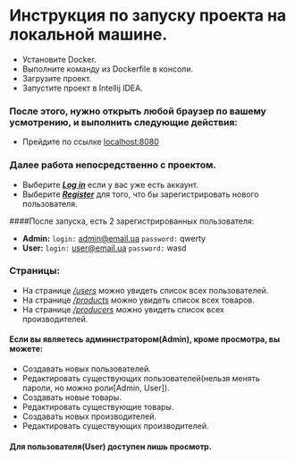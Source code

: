 # Инструкция по запуску проекта на локальной машине.

* Установите Docker.
* Выполните команду из Dockerfile в консоли.
* Загрузите проект.
* Запустите проект в Intellij IDEA.

### После этого, нужно открыть любой браузер по вашему усмотрению, и выполнить следующие действия:
* Прейдите по ссылке [localhost:8080](localhost:8080)

### Далее работа непосредственно с проектом.
* Выберите [_**Log in**_](localhost:8080/login) если у вас уже есть аккаунт.
* Выберите [_**Register**_](localhost:8080/registration) для того, что бы зарегистрировать нового пользователя.

####После запуска, есть 2 зарегистрированных пользователя:
* **Admin:** `login:` admin@email.ua `password:` qwerty
* **User:** `login:` user@email.ua `password:` wasd

### Страницы:
* На странице [_/users_](localhost:8080/users) можно увидеть список всех пользователей. 
* На странице [_/products_](localhost:8080/products) можно увидеть список всех товаров. 
* На странице [_/producers_](localhost:8080/producers) можно увидеть список всех производителей. 

#### Если вы являетесь администратором(Admin), кроме просмотра, вы можете:
* Создавать новых пользователей.
* Редактировать существующих пользователей(нельзя менять пароли, но можно роли[Admin, User]).
* Создавать новые товары.
* Редактировать существующие товары.
* Создавать новых производителей.
* Редактировать существующих производителей.

#### Для пользователя(User) доступен лишь просмотр.